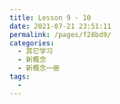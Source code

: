 ```yaml
---
title: Lesson 9 - 10
date: 2021-07-21 23:51:11
permalink: /pages/f28bd9/
categories:
  - 其它学习
  - 新概念
  - 新概念一册
tags:
  - 
---
```

